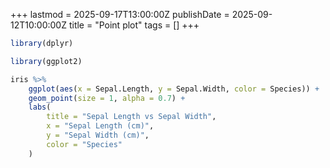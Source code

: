 +++
lastmod = 2025-09-17T13:00:00Z
publishDate = 2025-09-12T10:00:00Z
title = "Point plot"
tags = []
+++


```r
library(dplyr)
```

```r
library(ggplot2)
```

```r
iris %>%
    ggplot(aes(x = Sepal.Length, y = Sepal.Width, color = Species)) +
    geom_point(size = 1, alpha = 0.7) +
    labs(
        title = "Sepal Length vs Sepal Width",
        x = "Sepal Length (cm)",
        y = "Sepal Width (cm)",
        color = "Species"
    )
```
